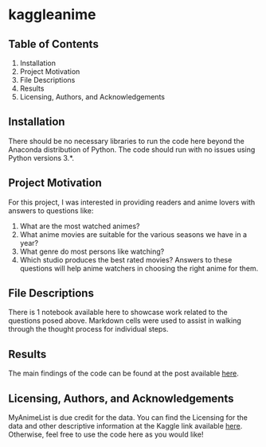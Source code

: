 # kaggleanime
## Table of Contents
  1. Installation
  2. Project Motivation
  3. File Descriptions
  4. Results
  5. Licensing, Authors, and Acknowledgements

## Installation
There should be no necessary libraries to run the code here beyond the Anaconda distribution of Python. The code should run with no issues using Python versions 3.*.

## Project Motivation
For this project, I was interested in providing readers and anime lovers with answers to questions like:
1. What are the most watched animes?
2. What anime movies are suitable for the various seasons we have in a year?
3. What genre do most persons like watching?
4. Which studio produces the best rated movies?
Answers to these questions will help anime watchers in choosing the right anime for them.

## File Descriptions
There is 1 notebook available here to showcase work related to the questions posed above. Markdown cells were used to assist in walking through the thought process for individual steps.

## Results
The main findings of the code can be found at the post available <a href=''>here</a>.

## Licensing, Authors, and Acknowledgements
MyAnimeList is due credit for the data. You can find the Licensing for the data and other descriptive information at the Kaggle link available <a href='https://www.kaggle.com/datasets/tarundalal/anime-dataset?resource=download'>here</a>. Otherwise, feel free to use the code here as you would like!
